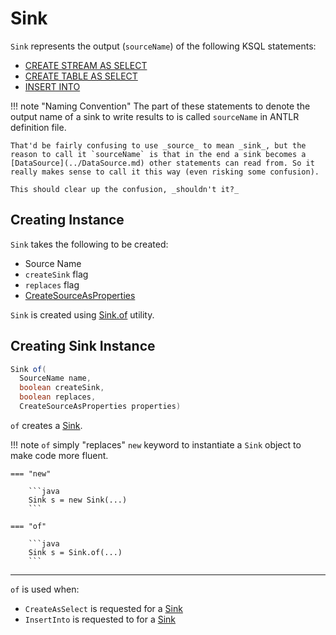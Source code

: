# Sink

`Sink` represents the output (`sourceName`) of the following KSQL statements:

* [CREATE STREAM AS SELECT](AstBuilder_Visitor.md#visitCreateStreamAs)
* [CREATE TABLE AS SELECT](AstBuilder_Visitor.md#visitCreateTableAs)
* [INSERT INTO](AstBuilder_Visitor.md#visitInsertInto)

!!! note "Naming Convention"
    The part of these statements to denote the output name of a sink to write results to is called `sourceName` in ANTLR definition file.

    That'd be fairly confusing to use _source_ to mean _sink_, but the reason to call it `sourceName` is that in the end a sink becomes a [DataSource](../DataSource.md) other statements can read from. So it really makes sense to call it this way (even risking some confusion).
    
    This should clear up the confusion, _shouldn't it?_

## Creating Instance

`Sink` takes the following to be created:

* <span id="name"> Source Name
* <span id="createSink"> `createSink` flag
* <span id="replaces"> `replaces` flag
* <span id="properties"> [CreateSourceAsProperties](CreateSourceAsProperties.md)

`Sink` is created using [Sink.of](#of) utility.

## <span id="of"> Creating Sink Instance

```java
Sink of(
  SourceName name,
  boolean createSink,
  boolean replaces,
  CreateSourceAsProperties properties)
```

`of` creates a [Sink](#creating-instance).

!!! note
    `of` simply "replaces" `new` keyword to instantiate a `Sink` object to make code more fluent.

    === "new"

        ```java
        Sink s = new Sink(...)
        ```

    === "of"

        ```java
        Sink s = Sink.of(...)
        ```

---

`of` is used when:

* `CreateAsSelect` is requested for a [Sink](CreateAsSelect.md#getSink)
* `InsertInto` is requested to for a [Sink](InsertInto.md#getSink)
